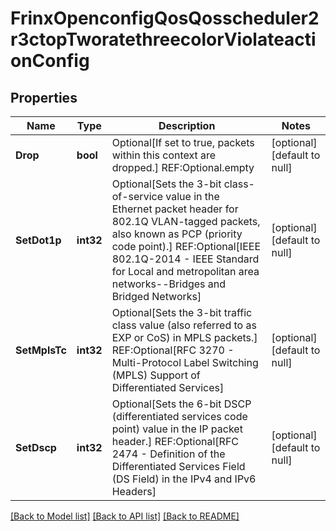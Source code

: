 # FrinxOpenconfigQosQosscheduler2r3ctopTworatethreecolorViolateactionConfig

## Properties
Name | Type | Description | Notes
------------ | ------------- | ------------- | -------------
**Drop** | **bool** | Optional[If set to true, packets within this context are dropped.] REF:Optional.empty | [optional] [default to null]
**SetDot1p** | **int32** | Optional[Sets the 3-bit class-of-service value in the Ethernet packet header for 802.1Q VLAN-tagged packets, also known as PCP (priority code point).] REF:Optional[IEEE 802.1Q-2014 - IEEE Standard for Local and metropolitan area networks--Bridges and Bridged Networks] | [optional] [default to null]
**SetMplsTc** | **int32** | Optional[Sets the 3-bit traffic class value (also referred to as EXP or CoS) in MPLS packets.] REF:Optional[RFC 3270 - Multi-Protocol Label Switching (MPLS) Support of Differentiated Services] | [optional] [default to null]
**SetDscp** | **int32** | Optional[Sets the 6-bit DSCP (differentiated services code point) value in the IP packet header.] REF:Optional[RFC 2474 - Definition of the Differentiated Services Field (DS Field) in the IPv4 and IPv6 Headers] | [optional] [default to null]

[[Back to Model list]](../README.md#documentation-for-models) [[Back to API list]](../README.md#documentation-for-api-endpoints) [[Back to README]](../README.md)


